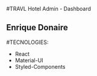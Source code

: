 #TRAVL Hotel Admin - Dashboard
<h2>Enrique Donaire</h2>

#TECNOLOGIES:
- React
- Material-UI
- Styled-Components
